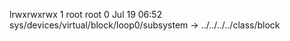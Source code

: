 lrwxrwxrwx 1 root root 0 Jul 19 06:52 sys/devices/virtual/block/loop0/subsystem -> ../../../../class/block
